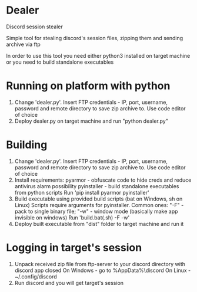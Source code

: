 # Dealer
Discord session stealer

Simple tool for stealing discord's session files, zipping them and sending archive via ftp

In order to use this tool you need either python3 installed on target machine or
you need to build standalone executables

# Running on platform with python

1) Change 'dealer.py'. Insert FTP credentials - IP, port, username, password and remote directory to save zip archive to.
   Use code editor of choice
2) Deploy dealer.py on target machine and run "python dealer.py"

# Building

1) Change 'dealer.py'. Insert FTP credentials - IP, port, username, password and remote directory to save zip archive to.
   Use code editor of choice
2) Install requirements: 
    pyarmor - obfuscate code to hide creds and reduce antivirus alarm possibility
    pyinstaller - build standalone executables from python scripts
    Run 'pip install pyarmor pyinstaller'
3) Build executable using provided build scripts (bat on Windows, sh on Linux)
   Scripts require arguments for pyinstaller. Common ones: "-F" - pack to single binary file; "-w" - window mode
   (basically make app invisible on windows)
   Run 'build.bat(.sh) -F -w' 
4) Deploy built executable from "dist" folder to target machine and run it

# Logging in target's session

1) Unpack received zip file from ftp-server to your discord directory with discord app closed
   On Windows - go to %AppData%\discord
   On Linux - ~/.config/discord
2) Run discord and you will get target's session